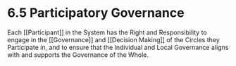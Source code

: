 # 6.5 Participatory Governance
Each [[Participant]] in the System has the Right and Responsibility to engage in the [[Governance]] and [[Decision Making]] of the Circles they Participate in, and to ensure that the Individual and Local Governance aligns with and supports the Governance of the Whole. 

